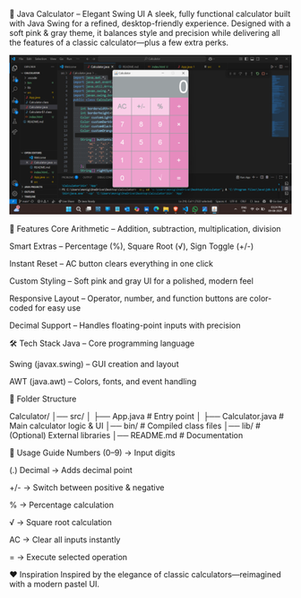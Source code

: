 🧮 Java Calculator – Elegant Swing UI
A sleek, fully functional calculator built with Java Swing for a refined, desktop-friendly experience. Designed with a soft pink & gray theme, it balances style and precision while delivering all the features of a classic calculator—plus a few extra perks.

![Calculator UI](src/screenshot.png)

🚀 Features
Core Arithmetic – Addition, subtraction, multiplication, division

Smart Extras – Percentage (%), Square Root (√), Sign Toggle (+/-)

Instant Reset – AC button clears everything in one click

Custom Styling – Soft pink and gray UI for a polished, modern feel

Responsive Layout – Operator, number, and function buttons are color-coded for easy use

Decimal Support – Handles floating-point inputs with precision


🛠 Tech Stack
Java – Core programming language

Swing (javax.swing) – GUI creation and layout

AWT (java.awt) – Colors, fonts, and event handling

📂 Folder Structure

Calculator/
│── src/
│   ├── App.java         # Entry point
│   ├── Calculator.java  # Main calculator logic & UI
│── bin/                 # Compiled class files
│── lib/                 # (Optional) External libraries
│── README.md            # Documentation

📜 Usage Guide
Numbers (0–9) → Input digits

(.) Decimal → Adds decimal point

+/- → Switch between positive & negative

% → Percentage calculation

√ → Square root calculation

AC → Clear all inputs instantly

= → Execute selected operation

❤️ Inspiration
Inspired by the elegance of classic calculators—reimagined with a modern pastel UI.

